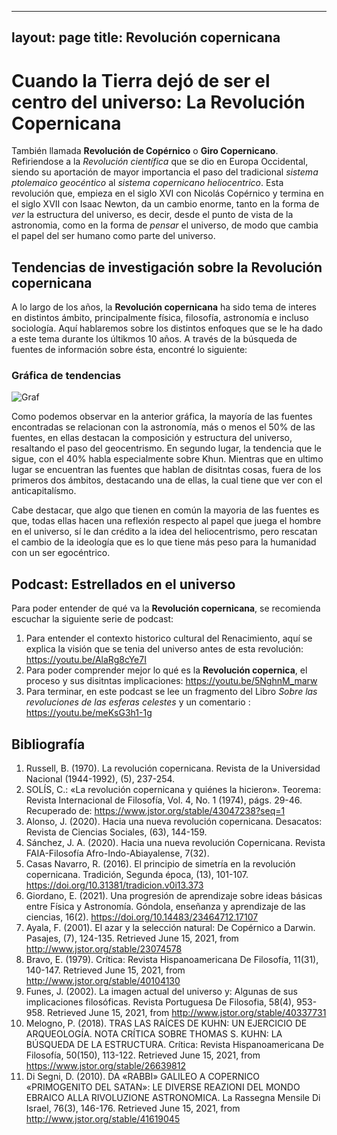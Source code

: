 
---
layout: page
title:  Revolución copernicana 
---

# Cuando la Tierra dejó de ser el centro del universo: La Revolución Copernicana

También llamada **Revolución de Copérnico** o **Giro Copernicano**. Refiriendose a la *Revolución científica* que se dio en Europa Occidental, siendo su aportación de mayor importancia el paso del tradicional  *sistema ptolemaico geocéntico* al *sistema copernicano heliocentrico*.
Esta revolución que, empieza en el siglo XVI con Nicolás Copérnico y termina en el siglo XVII con Isaac Newton, da un cambio enorme, tanto en la forma de *ver* la estructura del universo, es decir, desde el punto de vista  de la astronomia, como en la forma de *pensar* el universo, de modo que cambia el papel del ser humano como parte del universo.

## Tendencias de investigación sobre la Revolución copernicana

A lo largo de los años, la **Revolución copernicana** ha sido tema de interes en distintos ámbito, principalmente física, filosofía, astronomía e incluso sociología.  Aquí hablaremos sobre los distintos enfoques que se le ha dado a este tema  durante los últikmos 10 años. A través de la búsqueda de fuentes de información sobre ésta, encontré lo siguiente:

### Gráfica de tendencias

![Graf](https://user-images.githubusercontent.com/85921149/124204736-4bbbf400-daa5-11eb-8f17-ef42d30a9908.png)

Como podemos observar en la anterior gráfica, la mayoría de las fuentes encontradas se relacionan con la astronomía, más o menos el 50% de las fuentes, en ellas destacan la composición y estructura del universo, resaltando el paso del geocentrismo.
En segundo lugar, la tendencia que le sigue, con el 40% habla especialmente sobre Khun.
Mientras que en ultimo lugar se encuentran las fuentes que hablan de disitntas cosas, fuera de los primeros dos ámbitos, destacando una de ellas, la cual tiene que ver con el anticapitalísmo.

Cabe destacar, que algo que tienen en común la mayoria de las fuentes es que, todas ellas hacen una reflexión respecto al papel que juega el hombre en el universo, sí le dan crédito a la idea del heliocentrismo, pero rescatan el cambio de la ideología que es lo que tiene más peso para la humanidad con un ser egocéntrico. 

## Podcast: Estrellados en el universo

Para poder entender de qué va  la **Revolución copernicana**, se recomienda escuchar la siguiente serie de podcast: 

1. Para entender el contexto historico cultural del Renacimiento, aquí se explica la visión que se tenia del universo antes de esta revolución:  https://youtu.be/AlaRg8cYe7I
2. Para poder comprender mejor lo qué es la **Revolución copernica**, el proceso y sus disitntas implicaciones: https://youtu.be/5NghnM_marw
3. Para terminar, en este podcast se lee un fragmento del Libro *Sobre las revoluciones de las esferas celestes* y un comentario : https://youtu.be/meKsG3h1-1g


## Bibliografía

1. Russell, B. (1970). La revolución copernicana. Revista de la Universidad Nacional (1944-1992), (5), 237-254.
2. SOLÍS, C.: «La revolución copernicana y quiénes la hicieron». Teorema: Revista Internacional de Filosofía, Vol. 4, No. 1 (1974), págs. 29-46. Recuperado de: https://www.jstor.org/stable/43047238?seq=1
3. Alonso, J. (2020). Hacia una nueva revolución copernicana. Desacatos: Revista de Ciencias Sociales, (63), 144-159.
4. Sánchez, J. A. (2020). Hacia una nueva revolución Copernicana. Revista FAIA-Filosofía Afro-Indo-Abiayalense, 7(32).
5. Casas Navarro, R. (2016). El principio de simetría en la revolución copernicana. Tradición, Segunda época, (13), 101-107. https://doi.org/10.31381/tradicion.v0i13.373
6. Giordano, E. (2021). Una progresión de aprendizaje sobre ideas básicas entre Física y Astronomía. Góndola, enseñanza y aprendizaje de las ciencias, 16(2). https://doi.org/10.14483/23464712.17107
7. Ayala, F. (2001). El azar y la selección natural: De Copérnico a Darwin. Pasajes, (7), 124-135. Retrieved June 15, 2021, from http://www.jstor.org/stable/23074578
8. Bravo, E. (1979). Crítica: Revista Hispanoamericana De Filosofía, 11(31), 140-147. Retrieved June 15, 2021, from http://www.jstor.org/stable/40104130
9. Funes, J. (2002). La imagen actual del universo y: Algunas de sus implicaciones filosóficas. Revista Portuguesa De Filosofia, 58(4), 953-958. Retrieved June 15, 2021, from http://www.jstor.org/stable/40337731
10. Melogno, P. (2018). TRAS LAS RAÍCES DE KUHN: UN EJERCICIO DE ARQUEOLOGÍA. NOTA CRÍTICA SOBRE THOMAS S. KUHN: LA BÚSQUEDA DE LA ESTRUCTURA. Crítica: Revista Hispanoamericana De Filosofía, 50(150), 113-122. Retrieved June 15, 2021, from https://www.jstor.org/stable/26639812
11. Di Segni, D. (2010). DA «RABBI» GALILEO A COPERNICO «PRIMOGENITO DEL SATAN»: LE DIVERSE REAZIONI DEL MONDO EBRAICO ALLA RIVOLUZIONE ASTRONOMICA. La Rassegna Mensile Di Israel, 76(3), 146-176. Retrieved June 15, 2021, from http://www.jstor.org/stable/41619045

